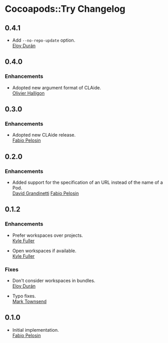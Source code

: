 # Cocoapods::Try Changelog

## 0.4.1

* Add `--no-repo-update` option.  
  [Eloy Durán](https://github.com/alloy)


## 0.4.0

### Enhancements

* Adopted new argument format of CLAide.  
  [Olivier Halligon](https://github.com/AliSoftware)

## 0.3.0

### Enhancements

* Adopted new CLAide release.  
  [Fabio Pelosin](https://github.com/irrationalfab)

## 0.2.0

### Enhancements

* Added support for the specification of an URL instead of the name of a Pod.  
  [David Grandinetti](https://github.com/dbgrandi)
  [Fabio Pelosin](https://github.com/irrationalfab)

## 0.1.2

### Enhancements

* Prefer workspaces over projects.  
  [Kyle Fuller](https://github.com/kylef)

* Open workspaces if available.  
  [Kyle Fuller](https://github.com/kylef)

### Fixes

* Don't consider workspaces in bundles.  
  [Eloy Durán](https://github.com/alloy)

* Typo fixes.  
  [Mark Townsend](https://github.com/markltownsend)

## 0.1.0

* Initial implementation.  
  [Fabio Pelosin](https://github.com/fabiopelosin)
